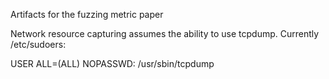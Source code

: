 Artifacts for the fuzzing metric paper

Network resource capturing assumes the ability to use tcpdump.
Currently /etc/sudoers:

USER ALL=(ALL) NOPASSWD: /usr/sbin/tcpdump

